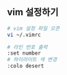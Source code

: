 ## vim 설정하기
```bash
# vim 설정 파일 오픈
vi ~/.vimrc

# 라인 번호 출력
:set number
# 하이라이트 색 변경
:colo desert
```
